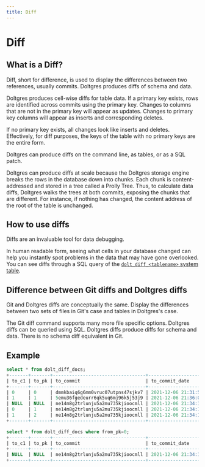 ```yaml
---
title: Diff
---
```


# Diff

## What is a Diff?

Diff, short for difference, is used to display the differences between two references, usually
commits. Doltgres produces diffs of schema and data.

Doltgres produces cell-wise diffs for table data. If a primary key exists, rows are identified
across commits using the primary key. Changes to columns that are not in the primary key will appear
as updates. Changes to primary key columns will appear as inserts and corresponding deletes.

If no primary key exists, all changes look like inserts and deletes. Effectively, for diff purposes,
the keys of the table with no primary keys are the entire form.

Doltgres can produce diffs on the command line, as tables, or as a SQL patch.

Doltgres can produce diffs at scale because the Doltgres storage engine breaks the rows in the
database down into chunks. Each chunk is content-addressed and stored in a tree called a Prolly
Tree. Thus, to calculate data diffs, Doltgres walks the trees at both commits, exposing the chunks
that are different. For instance, if nothing has changed, the content address of the root of the
table is unchanged.

## How to use diffs

Diffs are an invaluable tool for data debugging. 

In human readable form, seeing what cells in your database changed can help you instantly spot
problems in the data that may have gone overlooked. You can see diffs through a SQL query of the
[`dolt_diff_<tablename>` system
table](../../reference/sql/version-control/dolt-system-tables.md#dolt_diff_usdtablename).

## Difference between Git diffs and Doltgres diffs

Git and Doltgres diffs are conceptually the same. Display the differences between two sets of files
in Git's case and tables in Doltgres's case.

The Git diff command supports many more file specific options. Doltgres diffs can be queried using
SQL. Doltgres diffs produce diffs for schema and data. There is no schema diff equivalent in Git.

## Example

```sql
select * from dolt_diff_docs;
+-------+-------+----------------------------------+-----------------------------------+---------+---------+----------------------------------+-----------------------------------+-----------+
| to_c1 | to_pk | to_commit                        | to_commit_date                    | from_c1 | from_pk | from_commit                      | from_commit_date                  | diff_type |
+-------+-------+----------------------------------+-----------------------------------+---------+---------+----------------------------------+-----------------------------------+-----------+
| 0     | 0     | dmmkbaiq6g6mm0vruc07utpns47sjkv7 | 2021-12-06 21:31:54.041 +0000 UTC | NULL    | NULL    | v42og53ru3k3hak3decm23crp5p6kd2f | 2021-12-06 21:27:53.886 +0000 UTC | added     |
| 1     | 1     | 5emu36fgedeurr6qk5uq6mj96k5j53j9 | 2021-12-06 21:36:02.076 +0000 UTC | 0       | 1       | ne14m8g2trlunju5a2mu735kjioocmll | 2021-12-06 21:34:12.585 +0000 UTC | modified  |
| NULL  | NULL  | ne14m8g2trlunju5a2mu735kjioocmll | 2021-12-06 21:34:12.585 +0000 UTC | 0       | 0       | dmmkbaiq6g6mm0vruc07utpns47sjkv7 | 2021-12-06 21:31:54.041 +0000 UTC | removed   |
| 0     | 1     | ne14m8g2trlunju5a2mu735kjioocmll | 2021-12-06 21:34:12.585 +0000 UTC | NULL    | NULL    | dmmkbaiq6g6mm0vruc07utpns47sjkv7 | 2021-12-06 21:31:54.041 +0000 UTC | added     |
| 1     | 2     | ne14m8g2trlunju5a2mu735kjioocmll | 2021-12-06 21:34:12.585 +0000 UTC | NULL    | NULL    | dmmkbaiq6g6mm0vruc07utpns47sjkv7 | 2021-12-06 21:31:54.041 +0000 UTC | added     |
+-------+-------+----------------------------------+-----------------------------------+---------+---------+----------------------------------+-----------------------------------+-----------+

select * from dolt_diff_docs where from_pk=0;
+-------+-------+----------------------------------+-----------------------------------+---------+---------+----------------------------------+-----------------------------------+-----------+
| to_c1 | to_pk | to_commit                        | to_commit_date                    | from_c1 | from_pk | from_commit                      | from_commit_date                  | diff_type |
+-------+-------+----------------------------------+-----------------------------------+---------+---------+----------------------------------+-----------------------------------+-----------+
| NULL  | NULL  | ne14m8g2trlunju5a2mu735kjioocmll | 2021-12-06 21:34:12.585 +0000 UTC | 0       | 0       | dmmkbaiq6g6mm0vruc07utpns47sjkv7 | 2021-12-06 21:31:54.041 +0000 UTC | removed   |
+-------+-------+----------------------------------+-----------------------------------+---------+---------+----------------------------------+-----------------------------------+-----------+
```
